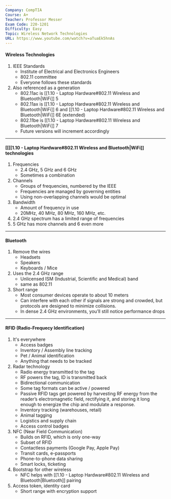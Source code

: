 ```yaml
---
Company: CompTIA
Course: A+
Teacher: Professor Messer
Exam Code: 220-1201
Difficulty: Easy
Topic: Wireless Network Technologies
URL: https://www.youtube.com/watch?v=aTuaEk5hnAs
---
```

#### Wireless Technologies

1. IEEE Standards
	- Institute of Electrical and Electronics Engineers
	- 802.11 committee
	- Everyone follows these standards 
2. Also referenced as a generation
	- 802.11ac is [[1.10 - Laptop Hardware#802.11 Wireless and Bluetooth|WiFi]] 5
	- 802.11ax is [[1.10 - Laptop Hardware#802.11 Wireless and Bluetooth|WiFi]] 6 and [[1.10 - Laptop Hardware#802.11 Wireless and Bluetooth|WiFi]] 6E (extended)
	- 802.11be is [[1.10 - Laptop Hardware#802.11 Wireless and Bluetooth|WiFi]] 7
	- Future versions will increment accordingly
---
#### [[[[1.10 - Laptop Hardware#802.11 Wireless and Bluetooth|WiFi]] technologies
1. Frequencies
	- 2.4 GHz, 5 GHz and 6 GHz
	- Sometimes a combination
2. Channels 
	- Groups of frequencies, numbered by the IEEE
	- Frequencies are managed by governing entities
	- Using non-overlapping channels would be optimal
3. Bandwidth
	- Amount of frequency in use
	- 20MHz, 40 MHz, 80 MHz, 160 MHz, etc.
4. 2.4 GHz spectrum has a limited range of frequencies
5. 5 GHz has more channels and 6 even more
---
#### Bluetooth
1. Remove the wires
	- Headsets
	- Speakers
	- Keyboards / Mice
2. Uses the 2.4 GHz range
	- Unlicensed ISM (Industrial, Scientific and Medical) band 
	- same as 802.11
3. Short range
	- Most consumer devices operate to about 10 meters
	- Can interfere with each other if signals are strong and crowded, but protocols are designed to minimize collisions. 
	- In dense 2.4 GHz environments, you’ll still notice performance drops
---
#### RFID (Radio-Frequecy Identification)
1. It's everywhere
	- Access badges
	- Inventory / Assembly line tracking
	- Pet / Animal identification
	- Anything that needs to be tracked
2. Radar technology
	- Radio energy transmitted to the tag 
	- RF powers the tag, ID is transmitted back
	- Bidirectional communication
	- Some tag formats can be active / powered
	- Passive RFID tags get powered by harvesting RF energy from the reader’s electromagnetic field, rectifying it, and storing it long enough to energize the chip and modulate a response.
	- Inventory tracking (warehouses, retail)
    - Animal tagging
    - Logistics and supply chain
    - Access control badges
3. NFC (Near Field Communication)
	- Builds on RFID, which is only one-way
	- Subset of RFID
	- Contactless payments (Google Pay, Apple Pay)
    - Transit cards, e-passports
    - Phone-to-phone data sharing
    - Smart locks, ticketing
4. Bootstrap for other wireless
	- NFC helps with [[1.10 - Laptop Hardware#802.11 Wireless and Bluetooth|Bluetooth]] pairing
5. Access token, identity card
	- Short range with encryption support 